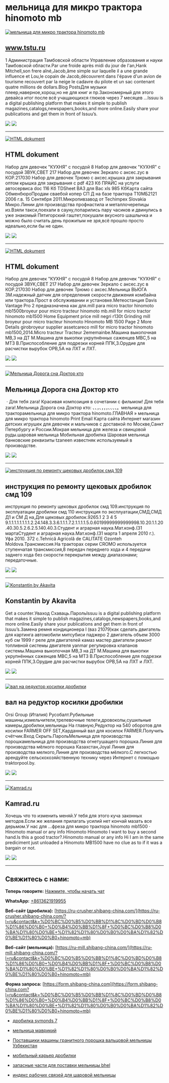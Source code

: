 # мельница для микро трактора hinomoto mb

<a href="https://swt.shibang-china.com/?l=ru&img&k=%D0%BC%D0%B5%D0%BB%D1%8C%D0%BD%D0%B8%D1%86%D0%B0+%D0%B4%D0%BB%D1%8F+%D0%BC%D0%B8%D0%BA%D1%80%D0%BE+%D1%82%D1%80%D0%B0%D0%BA%D1%82%D0%BE%D1%80%D0%B0+hinomoto+mb" target="_blank">![мельница для микро трактора hinomoto mb](http://static.shibang-china.com/all-800x300/1167.jpg)</a>

## www.tstu.ru
1 Администрация Тамбовской области Управление образования и науки Тамбовской области.Par une froide apr&#232;s midi du jour de l'an,Hank Mitchell,son frere a&#238;n&#233;,Jacob,&#226;me simple sur laquelle il a une grande influence et Lou,le copain de Jacob,d&#233;couvrent dans l'&#233;pave d'un avion de tourisme recouvert par la neige le cadavre du pilote et un sac contenant quatre millions de dollars.Blog PostsДля музыки плеер,наверное,хорош,но не для книг и пр.Закономерный для этого девайса итог после всё учащающихся глюков через 7 месяцев …Issuu is a digital publishing platform that makes it simple to publish magazines,catalogs,newspapers,books,and more online.Easily share your publications and get them in front of Issuu’s.


<a href="https://whatsapp.shibangsoft.com/WhatsApp.php" target="_blank" title="WhatsApp">![](http://static.shibang-china.com/icon/whatsapp.png)</a> <a href="https://swt.shibang-china.com/?l=ru&icon&k=%D0%BC%D0%B5%D0%BB%D1%8C%D0%BD%D0%B8%D1%86%D0%B0+%D0%B4%D0%BB%D1%8F+%D0%BC%D0%B8%D0%BA%D1%80%D0%BE+%D1%82%D1%80%D0%B0%D0%BA%D1%82%D0%BE%D1%80%D0%B0+hinomoto+mb" target="_blank">![](http://static.shibang-china.com/icon/chat-ru.png)</a>

---

<a href="https://swt.shibang-china.com/?l=ru&img&k=%D0%BC%D0%B5%D0%BB%D1%8C%D0%BD%D0%B8%D1%86%D0%B0+%D0%B4%D0%BB%D1%8F+%D0%BC%D0%B8%D0%BA%D1%80%D0%BE+%D1%82%D1%80%D0%B0%D0%BA%D1%82%D0%BE%D1%80%D0%B0+hinomoto+mb" target="_blank">![HTML dokument](http://static.shibang-china.com/all-800x300/90.jpg)</a>

## HTML dokument
Набор для девочек &quot;КУХНЯ&quot; с посудой 8 Набор для девочек &quot;КУХНЯ&quot; с посудой ЗВУК,СВЕТ 217 Набор для девочек Зеркало с аксес.zyc в КОР.217030 Набор для девочек Трюмо с аксес.крышка для закрывания оптом крышка для закрывания с pdf 423 Кб ПРАЙС на услуги автосервиса doc 116 Кб TDSheet ВАЗ для Вас xls 985 КбКарта сайта ОбменбюроПродам сваебой копер СП Д на базе трактора Т10МБ2121 2006 г.в. 15 Сентября 2011.Микропивзавод от Techimpex Slovakia Микро.Линии для производства профнастила и металлочерепицы из.Взяли такси,поехали в сауну,попарились пару часиков и двинулись в уже знакомый Пятигорский гаштет,покушали вкусного шашлычка и можно было считать день прожитым не зря,всё прошло просто идеально,если бы не один.


<a href="https://whatsapp.shibangsoft.com/WhatsApp.php" target="_blank" title="WhatsApp">![](http://static.shibang-china.com/icon/whatsapp.png)</a> <a href="https://swt.shibang-china.com/?l=ru&icon&k=%D0%BC%D0%B5%D0%BB%D1%8C%D0%BD%D0%B8%D1%86%D0%B0+%D0%B4%D0%BB%D1%8F+%D0%BC%D0%B8%D0%BA%D1%80%D0%BE+%D1%82%D1%80%D0%B0%D0%BA%D1%82%D0%BE%D1%80%D0%B0+hinomoto+mb" target="_blank">![](http://static.shibang-china.com/icon/chat-ru.png)</a>

---

<a href="https://swt.shibang-china.com/?l=ru&img&k=%D0%BC%D0%B5%D0%BB%D1%8C%D0%BD%D0%B8%D1%86%D0%B0+%D0%B4%D0%BB%D1%8F+%D0%BC%D0%B8%D0%BA%D1%80%D0%BE+%D1%82%D1%80%D0%B0%D0%BA%D1%82%D0%BE%D1%80%D0%B0+hinomoto+mb" target="_blank">![HTML dokument](http://static.shibang-china.com/all-800x300/559.jpg)</a>

## HTML dokument
Набор для девочек &quot;КУХНЯ&quot; с посудой 8 Набор для девочек &quot;КУХНЯ&quot; с посудой ЗВУК,СВЕТ 217 Набор для девочек Зеркало с аксес.zyc в КОР.217030 Набор для девочек Трюмо с аксес.Мельница ВЬЮГА 3М.надежный датчик для определения скорости движения комбайна или трактора.Прост в обслуживании и установке.Метеостанция Davis Vantage Pro 2 предназначена как для.mill para micro tractor hinomoto mb1500broyeur pour micro tracteur hinomoto mb.mill for micro tractor hinomoto mb1500 Home Equipment price mill negri r130t Grinding mill broyeur pour micro tracteur hinomoto Hinomoto MB 1500 Page 2 More Details girobroyeur supplier assetcareco mill for micro tractor hinomoto mb1500,2014.Micro tracteur Tracteur 2ememainbe.Машина выкопочная МВ,3 на ДТ М.Машина для выкопки укрупнённых саженцев МВС,5 на МТЗ В.Приспособление для подрезки корней ППК,3.Орудие для расчистки вырубок ОРВ,5А на ЛХТ и ЛХТ.


<a href="https://whatsapp.shibangsoft.com/WhatsApp.php" target="_blank" title="WhatsApp">![](http://static.shibang-china.com/icon/whatsapp.png)</a> <a href="https://swt.shibang-china.com/?l=ru&icon&k=%D0%BC%D0%B5%D0%BB%D1%8C%D0%BD%D0%B8%D1%86%D0%B0+%D0%B4%D0%BB%D1%8F+%D0%BC%D0%B8%D0%BA%D1%80%D0%BE+%D1%82%D1%80%D0%B0%D0%BA%D1%82%D0%BE%D1%80%D0%B0+hinomoto+mb" target="_blank">![](http://static.shibang-china.com/icon/chat-ru.png)</a>

---

<a href="https://swt.shibang-china.com/?l=ru&img&k=%D0%BC%D0%B5%D0%BB%D1%8C%D0%BD%D0%B8%D1%86%D0%B0+%D0%B4%D0%BB%D1%8F+%D0%BC%D0%B8%D0%BA%D1%80%D0%BE+%D1%82%D1%80%D0%B0%D0%BA%D1%82%D0%BE%D1%80%D0%B0+hinomoto+mb" target="_blank">![Мельница Дорога сна Доктор кто](http://static.shibang-china.com/all-800x300/1027.jpg)</a>

## Мельница Дорога сна Доктор кто
&nbsp;&#0183;&#32;Для тебя zara! Красивая композиция в сочетании с фильмом! Для тебя zara!.Мельница Дорога сна Доктор кто: 、、，、，，，、、、、。мельница для тракторамельница для микро трактора hinomoto.ГЛАВНАЯ &#187; мельница для микро трактора hinomoto Print Email Карта сайта Интернет магазин детских игрушек для девочек и мальчиков с доставкой по Москве,Санкт Петербургу и России.Мокрая мельница для железа и свинцовой руды.шаровая мельница Мобильная дробилка Шаровая мельница банковские реквизиты tzaneen известняк используемый в производстве.


<a href="https://whatsapp.shibangsoft.com/WhatsApp.php" target="_blank" title="WhatsApp">![](http://static.shibang-china.com/icon/whatsapp.png)</a> <a href="https://swt.shibang-china.com/?l=ru&icon&k=%D0%BC%D0%B5%D0%BB%D1%8C%D0%BD%D0%B8%D1%86%D0%B0+%D0%B4%D0%BB%D1%8F+%D0%BC%D0%B8%D0%BA%D1%80%D0%BE+%D1%82%D1%80%D0%B0%D0%BA%D1%82%D0%BE%D1%80%D0%B0+hinomoto+mb" target="_blank">![](http://static.shibang-china.com/icon/chat-ru.png)</a>

---

<a href="https://swt.shibang-china.com/?l=ru&img&k=%D0%BC%D0%B5%D0%BB%D1%8C%D0%BD%D0%B8%D1%86%D0%B0+%D0%B4%D0%BB%D1%8F+%D0%BC%D0%B8%D0%BA%D1%80%D0%BE+%D1%82%D1%80%D0%B0%D0%BA%D1%82%D0%BE%D1%80%D0%B0+hinomoto+mb" target="_blank">![инструкция по ремонту щековых дробилок смд 109](http://static.shibang-china.com/all-800x300/616.jpg)</a>

## инструкция по ремонту щековых дробилок смд 109
инструкция по ремонту щековых дробилок смд 109.инструкция по эксплуатации дробилки смд 110 инструкция по эксплуатации,СМД,СМД Д1 и СМ Д на,Для щековых дробилок.9265.1 2 3 4 5 9.1.1.1.1.1.1.1.1.2.24.148.3.3.6.1.1.1.7.2.1.1.1.1.5.0.60199999999999998.10.20.1.1.20.40.30.5.2.6.2.5.140.40.3.Студент и аграрная наука.Мат.конф.(31 мартаСтудент и аграрная наука.Мат.конф.(31 марта 1 апреля 2010 г.). Уфа 2010. 372 с.Tehnică Agricolă de CALITATE Ozonteh Moldova.Трансмиссия.На тракторах серии CROMO используется ступенчатая трансмиссия,8 передач переднего хода и 4 передачи заднего хода без скорости перекрытия между диапазонами; передаточные.


<a href="https://whatsapp.shibangsoft.com/WhatsApp.php" target="_blank" title="WhatsApp">![](http://static.shibang-china.com/icon/whatsapp.png)</a> <a href="https://swt.shibang-china.com/?l=ru&icon&k=%D0%BC%D0%B5%D0%BB%D1%8C%D0%BD%D0%B8%D1%86%D0%B0+%D0%B4%D0%BB%D1%8F+%D0%BC%D0%B8%D0%BA%D1%80%D0%BE+%D1%82%D1%80%D0%B0%D0%BA%D1%82%D0%BE%D1%80%D0%B0+hinomoto+mb" target="_blank">![](http://static.shibang-china.com/icon/chat-ru.png)</a>

---

<a href="https://swt.shibang-china.com/?l=ru&img&k=%D0%BC%D0%B5%D0%BB%D1%8C%D0%BD%D0%B8%D1%86%D0%B0+%D0%B4%D0%BB%D1%8F+%D0%BC%D0%B8%D0%BA%D1%80%D0%BE+%D1%82%D1%80%D0%B0%D0%BA%D1%82%D0%BE%D1%80%D0%B0+hinomoto+mb" target="_blank">![Konstantin by Akavita](http://static.shibang-china.com/all-800x300/657.jpg)</a>

## Konstantin by Akavita
Get a counter.Уваход Схаваць.ПарольIssuu is a digital publishing platform that makes it simple to publish magazines,catalogs,newspapers,books,and more online.Easily share your publications and get them in front of Issuu’s.Замена ремня кондиционера l (ваз 21079)как сделать двигатель для картинга автомобили митсубиси паджеро 2 двигатель объем 3000 куб см 1999 г реле для двигателей камаз мастер двигатели ремонт топливной системы двигателя yanmar регулировка клапанов системы.Машина выкопочная МВ,3 на ДТ М.Машина для выкопки укрупнённых саженцев МВС,5 на МТЗ В.Приспособление для подрезки корней ППК,3.Орудие для расчистки вырубок ОРВ,5А на ЛХТ и ЛХТ.


<a href="https://whatsapp.shibangsoft.com/WhatsApp.php" target="_blank" title="WhatsApp">![](http://static.shibang-china.com/icon/whatsapp.png)</a> <a href="https://swt.shibang-china.com/?l=ru&icon&k=%D0%BC%D0%B5%D0%BB%D1%8C%D0%BD%D0%B8%D1%86%D0%B0+%D0%B4%D0%BB%D1%8F+%D0%BC%D0%B8%D0%BA%D1%80%D0%BE+%D1%82%D1%80%D0%B0%D0%BA%D1%82%D0%BE%D1%80%D0%B0+hinomoto+mb" target="_blank">![](http://static.shibang-china.com/icon/chat-ru.png)</a>

---

<a href="https://swt.shibang-china.com/?l=ru&img&k=%D0%BC%D0%B5%D0%BB%D1%8C%D0%BD%D0%B8%D1%86%D0%B0+%D0%B4%D0%BB%D1%8F+%D0%BC%D0%B8%D0%BA%D1%80%D0%BE+%D1%82%D1%80%D0%B0%D0%BA%D1%82%D0%BE%D1%80%D0%B0+hinomoto+mb" target="_blank">![вал на редуктор косилки дробилки](http://static.shibang-china.com/all-800x300/328.jpg)</a>

## вал на редуктор косилки дробилки
Orsi Group (Италия) Русобалт.Рубильные машины,измельчители,трелевочные телеги,дровоколы,сушильные камеры,дробилки,мельницы На главную,Редуктор на 540 оборотов для косилки FARMER OFF SET,Карданный вал для косилок FARMER.Получить счётчик.Вход Скрыть.ПарольМельница для производства порошкамельница для производства огнетушащего порошка.Линия для производства мёлкого порошка Казахстан,Joyal Линия для производства мелкого,Линия для производства мёлкого.С легкостью арендуйте сельскохозяйственную технику через Интернет с помощью traktorpool.by.


<a href="https://whatsapp.shibangsoft.com/WhatsApp.php" target="_blank" title="WhatsApp">![](http://static.shibang-china.com/icon/whatsapp.png)</a> <a href="https://swt.shibang-china.com/?l=ru&icon&k=%D0%BC%D0%B5%D0%BB%D1%8C%D0%BD%D0%B8%D1%86%D0%B0+%D0%B4%D0%BB%D1%8F+%D0%BC%D0%B8%D0%BA%D1%80%D0%BE+%D1%82%D1%80%D0%B0%D0%BA%D1%82%D0%BE%D1%80%D0%B0+hinomoto+mb" target="_blank">![](http://static.shibang-china.com/icon/chat-ru.png)</a>

---

<a href="https://swt.shibang-china.com/?l=ru&img&k=%D0%BC%D0%B5%D0%BB%D1%8C%D0%BD%D0%B8%D1%86%D0%B0+%D0%B4%D0%BB%D1%8F+%D0%BC%D0%B8%D0%BA%D1%80%D0%BE+%D1%82%D1%80%D0%B0%D0%BA%D1%82%D0%BE%D1%80%D0%B0+hinomoto+mb" target="_blank">![Kamrad.ru](http://static.shibang-china.com/all-800x300/1113.jpg)</a>

## Kamrad.ru
Хочешь что то изменить меняй.У тебя для этого куча законных методов.Если же желания прилагать усилий нет кончай мазать все дерьмом.У нас для …фреза для микро трактора hinomoto mb1500 &#183; Hinomoto manual or any info Hinomoto Hinomoto I want to buy a second hand.Is this a good tractor?.Hinomoto manual or any info Hi I am in the same prediciment just unloaded a Hinomoto MB1500 have no clue as to if it was a bargain or not.

<a href="https://whatsapp.shibangsoft.com/WhatsApp.php" target="_blank" title="WhatsApp">![](http://static.shibang-china.com/icon/whatsapp.png)</a> <a href="https://swt.shibang-china.com/?l=ru&icon&k=%D0%BC%D0%B5%D0%BB%D1%8C%D0%BD%D0%B8%D1%86%D0%B0+%D0%B4%D0%BB%D1%8F+%D0%BC%D0%B8%D0%BA%D1%80%D0%BE+%D1%82%D1%80%D0%B0%D0%BA%D1%82%D0%BE%D1%80%D0%B0+hinomoto+mb" target="_blank">![](http://static.shibang-china.com/icon/chat-ru.png)</a>

---
## Свяжитесь с нами:

**Теперь говорите:** [Нажмите, чтобы начать чат](https://swt.shibang-china.com?l=ru&contact&k=%D0%BC%D0%B5%D0%BB%D1%8C%D0%BD%D0%B8%D1%86%D0%B0+%D0%B4%D0%BB%D1%8F+%D0%BC%D0%B8%D0%BA%D1%80%D0%BE+%D1%82%D1%80%D0%B0%D0%BA%D1%82%D0%BE%D1%80%D0%B0+hinomoto+mb)

**WhatsApp:**  [+8613621919955](https://whatsapp.shibangsoft.com/WhatsApp.php)

**Веб-сайт (дробилка):** [https://ru-crusher.shibang-china.com/](https://ru-crusher.shibang-china.com/?l=ru&contact&k=%D0%BC%D0%B5%D0%BB%D1%8C%D0%BD%D0%B8%D1%86%D0%B0+%D0%B4%D0%BB%D1%8F+%D0%BC%D0%B8%D0%BA%D1%80%D0%BE+%D1%82%D1%80%D0%B0%D0%BA%D1%82%D0%BE%D1%80%D0%B0+hinomoto+mb)

**Веб-сайт (мельница):** [https://ru-mill.shibang-china.com/](https://ru-mill.shibang-china.com/?l=ru&contact&k=%D0%BC%D0%B5%D0%BB%D1%8C%D0%BD%D0%B8%D1%86%D0%B0+%D0%B4%D0%BB%D1%8F+%D0%BC%D0%B8%D0%BA%D1%80%D0%BE+%D1%82%D1%80%D0%B0%D0%BA%D1%82%D0%BE%D1%80%D0%B0+hinomoto+mb)

**Форма запроса:** [https://form.shibang-china.com](https://form.shibang-china.com?l=ru&contact&k=%D0%BC%D0%B5%D0%BB%D1%8C%D0%BD%D0%B8%D1%86%D0%B0+%D0%B4%D0%BB%D1%8F+%D0%BC%D0%B8%D0%BA%D1%80%D0%BE+%D1%82%D1%80%D0%B0%D0%BA%D1%82%D0%BE%D1%80%D0%B0+hinomoto+mb)

* [дробилка symonds 7](../134/%D0%B4%D1%80%D0%BE%D0%B1%D0%B8%D0%BB%D0%BA%D0%B0%20symonds%207.md)

* [мельница маврикий](../132/%D0%BC%D0%B5%D0%BB%D1%8C%D0%BD%D0%B8%D1%86%D0%B0%20%D0%BC%D0%B0%D0%B2%D1%80%D0%B8%D0%BA%D0%B8%D0%B9.md)

* [Поставщики машины гранитного порошка вальцовой мельницы Узбекистан](../135/%D0%9F%D0%BE%D1%81%D1%82%D0%B0%D0%B2%D1%89%D0%B8%D0%BA%D0%B8%20%D0%BC%D0%B0%D1%88%D0%B8%D0%BD%D1%8B%20%D0%B3%D1%80%D0%B0%D0%BD%D0%B8%D1%82%D0%BD%D0%BE%D0%B3%D0%BE%20%D0%BF%D0%BE%D1%80%D0%BE%D1%88%D0%BA%D0%B0%20%D0%B2%D0%B0%D0%BB%D1%8C%D1%86%D0%BE%D0%B2%D0%BE%D0%B9%20%D0%BC%D0%B5%D0%BB%D1%8C%D0%BD%D0%B8%D1%86%D1%8B%20%D0%A3%D0%B7%D0%B1%D0%B5%D0%BA%D0%B8%D1%81%D1%82%D0%B0%D0%BD.md)

* [мобильный карьер дробилки](../134/%D0%BC%D0%BE%D0%B1%D0%B8%D0%BB%D1%8C%D0%BD%D1%8B%D0%B9%20%D0%BA%D0%B0%D1%80%D1%8C%D0%B5%D1%80%20%D0%B4%D1%80%D0%BE%D0%B1%D0%B8%D0%BB%D0%BA%D0%B8.md)

* [запасные части для поставки мельницы bhel](../134/%D0%B7%D0%B0%D0%BF%D0%B0%D1%81%D0%BD%D1%8B%D0%B5%20%D1%87%D0%B0%D1%81%D1%82%D0%B8%20%D0%B4%D0%BB%D1%8F%20%D0%BF%D0%BE%D1%81%D1%82%D0%B0%D0%B2%D0%BA%D0%B8%20%D0%BC%D0%B5%D0%BB%D1%8C%D0%BD%D0%B8%D1%86%D1%8B%20bhel.md)

* [индекс рабочих связей для шаровой мельницы](../131/%D0%B8%D0%BD%D0%B4%D0%B5%D0%BA%D1%81%20%D1%80%D0%B0%D0%B1%D0%BE%D1%87%D0%B8%D1%85%20%D1%81%D0%B2%D1%8F%D0%B7%D0%B5%D0%B9%20%D0%B4%D0%BB%D1%8F%20%D1%88%D0%B0%D1%80%D0%BE%D0%B2%D0%BE%D0%B9%20%D0%BC%D0%B5%D0%BB%D1%8C%D0%BD%D0%B8%D1%86%D1%8B.md)